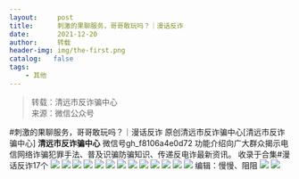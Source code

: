```yaml
---
layout:     post
title:      刺激的果聊服务，哥哥敢玩吗？｜漫话反诈
date:       2021-12-20
author:     转载
header-img: img/the-first.png
catalog:   false
tags:
    - 其他
---
```


<blockquote><p>转载：清远市反诈骗中心<br>
来源：微信公众号</p></blockquote>

#刺激的果聊服务，哥哥敢玩吗？｜漫话反诈
原创清远市反诈骗中心[清远市反诈骗中心]
**清远市反诈骗中心**
微信号gh_f8106a4e0d72
功能介绍向广大群众揭示电信网络诈骗犯罪手法、普及识骗防骗知识、传递反电诈最新资讯。
收录于合集#漫话反诈17个
![]({{site.baseurl}}/postimg/3CxTSiafadcic5zyXUfbXLUClzlpaoknCpV4bErPg2kuuS97hoJJbNCtFOVZ9X0j5W26HDaregC5kibiaLGl8CPr9A.gif)
![]({{site.baseurl}}/postimg/3CxTSiafadcibvagewn8RWjpogpLWtWrYAKAt2BDcQkBr6Bp4Bcum92LxyQ4ZXo5J5lELPtHed7yrluFHwjzEH4w.gif)
![]({{site.baseurl}}/postimg/3CxTSiafadcibvagewn8RWjpogpLWtWrYA8VkpY0HGC5NGslSIhPezC6YBSU9ibfE6rLqdqiaHUl6b6g5eGjOb822g.gif)
![]({{site.baseurl}}/postimg/3CxTSiafadcibvagewn8RWjpogpLWtWrYAukm2EmDlic3StSqWbefscUW7JFiaGtZicUHeLNCbzJKwmVX5gmln1dibicg.gif)
![]({{site.baseurl}}/postimg/3CxTSiafadcibvagewn8RWjpogpLWtWrYA0BTsKwk0laibyUvLDVibDibvjfEWguF1UJibNGHQen7rwKdPu7fC01cicKA.gif)
![]({{site.baseurl}}/postimg/3CxTSiafadcibvagewn8RWjpogpLWtWrYAnz4JDGm4LsYHicjPbtFLMZrKBF8OVO47IrcDcqmIRd29NFpgNf5yL9g.gif)
![]({{site.baseurl}}/postimg/3CxTSiafadcibvagewn8RWjpogpLWtWrYAicFlIJFHMjngKFkATLKWp0tSvjSaGlhzZZOyJlibnWenDmNGM3eZvyHw.gif)
![]({{site.baseurl}}/postimg/3CxTSiafadcibvagewn8RWjpogpLWtWrYATVndrVT9qiakRdYicicKN8J35e3bfO4fnjIia9ibQGxzxW3UwoXYVHuVB2g.gif)
![]({{site.baseurl}}/postimg/3CxTSiafadcibvagewn8RWjpogpLWtWrYAxOFCibcfETueFibgic0vEgxMFzu1yRSN88FvPHqX2u35IpVHcz9wqCbLQ.gif)
![]({{site.baseurl}}/postimg/3CxTSiafadcibvagewn8RWjpogpLWtWrYAV0kNgcC3fbXFpCicaicm2NHYUgwMoFwXNibib4JBvW4kIsJdiayZYeQsvYw.gif)
![]({{site.baseurl}}/postimg/3CxTSiafadcibvagewn8RWjpogpLWtWrYAQ1BQ0uFicbTdDHLhCUOT9IFEZQqL7Dibb55QftQjl0qibjfa1cwU8E3BQ.gif)
![]({{site.baseurl}}/postimg/3CxTSiafadcibvagewn8RWjpogpLWtWrYAqODe8eIVTza4oUsibMicCRtIfTGun5egu9bdXpHSXqwWibKouoJNtguXQ.png)
![]({{site.baseurl}}/postimg/3CxTSiafadcibvagewn8RWjpogpLWtWrYAEHPuFT0IU6fOASibczR2KNJKK9NQ2yu6E6nyLkdISbEkOzfy43icBuFA.gif)
编辑：慢慢、阻阻
![]({{site.baseurl}}/postimg/SUycX2yckdJ5YVVCpDYl0c5CbMTO3KgBTesbSxe5zKHlm2GQsTWAFTgswCXscN6Y9vuJHFcE77orSK7ClzYOdg.jpeg)
![]({{site.baseurl}}/postimg/3CxTSiafadcic5zyXUfbXLUClzlpaoknCpErldQhhamfG7KH1qHGrr3icT9iaAoE1B4noSO7EewO2k8fys5pMuaoog.gif)
